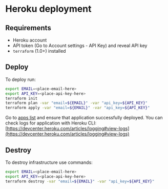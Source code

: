 # Heroku deployment

## Requirements

- Heroku account
- API token (Go to Account settings - API Key) and reveal API key
- `terraform` (1.0+) installed

## Deploy

To deploy run:

```sh
export EMAIL=<place-email-here>
export API_KEY=<place-api-key-here>
terraform init
terraform plan -var "email=${EMAIL}" -var "api_key=${API_KEY}"
terraform apply -var "email=${EMAIL}" -var "api_key=${API_KEY}"
```

Go to [apps list](https://dashboard.heroku.com/apps) and ensure that application successfully deployed.
You can check logs for application with Heroku CLI: [https://devcenter.heroku.com/articles/logging#view-logs](https://devcenter.heroku.com/articles/logging#view-logs)

## Destroy

To destroy infrastructure use commands:

```sh
export EMAIL=<place-email-here>
export API_KEY=<place-api-key-here>
terraform destroy -var "email=${EMAIL}" -var "api_key=${API_KEY}"
```

